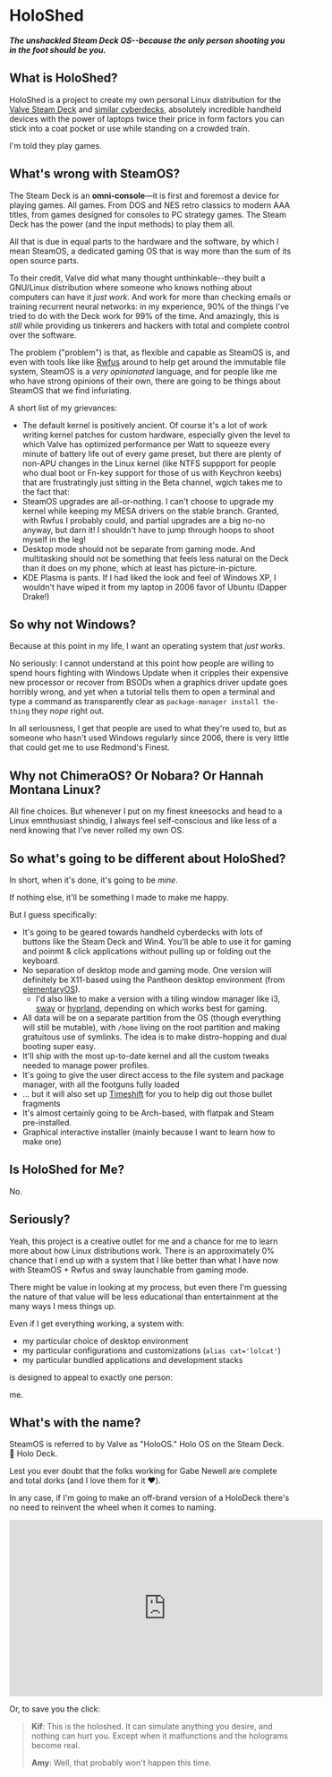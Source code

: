# HoloShed

***The unshackled Steam Deck OS--because the only person shooting you in the foot should be you.***

## What is HoloShed?

HoloShed is a project to create my own personal Linux distribution for the
[Valve Steam Deck](https://store.steampowered.com/steamdeck)
and [similar cyberdecks](https://gpd.hk/gpdwin4),
absolutely incredible handheld devices with the power
of laptops twice their price in form factors you can stick
into a coat pocket or use while standing on a crowded train.

I'm told they play games.

## What's wrong with SteamOS?

The Steam Deck is an **omni-console**—it is first and foremost a device for
playing games. All games. From DOS and NES retro classics to modern AAA titles,
from games designed for consoles to PC strategy games. The Steam Deck has the power
(and the input methods) to play them all.

All that is due in equal parts to the hardware and the software, by which I mean
SteamOS, a dedicated gaming OS that is way more than the sum of its open source
parts.

To their credit, Valve did what many thought unthinkable--they built a GNU/Linux
distribution where someone who knows nothing about computers can have it *just work*.
And work for more than checking emails or training recurrent neural networks:
in my experience, 90% of the things I've tried to do with the Deck work for 99%
of the time. And amazingly, this is *still* while providing us tinkerers and hackers with
total and complete control over the software.

The problem ("problem") is that, as flexible and capable as SteamOS is, and even with
tools like like [Rwfus](https://github.com/ValShaped/rwfus) around to help get around
the immutable file system, SteamOS is a *very opinionated* language, and for people
like me who have strong opinions of their own, there are going to be things about
SteamOS that we find infuriating.

A short list of my grievances:

- The default kernel is positively ancient. Of course it's a lot of work writing
  kernel patches for custom hardware, especially given the level to which Valve
  has optimized performance per Watt to squeeze every minute of battery life out
  of every game preset, but there are plenty of non-APU changes in the Linux kernel
  (like NTFS suppport for people who dual boot or Fn-key support for those of us
  with Keychron keebs) that are frustratingly just sitting in the Beta channel,
  wgich takes me to the fact that:
- SteamOS upgrades are all-or-nothing. I can't choose to upgrade my kernel while
  keeping my MESA drivers on the stable branch. Granted, with Rwfus I probably could,
  and partial upgrades are a big no-no anyway, but darn it! I shouldn't have to
  jump through hoops to shoot myself in the leg!
- Desktop mode should not be separate from gaming mode. And multitasking should not
  be something that feels less natural on the Deck than it does on my phone, which
  at least has picture-in-picture.
- KDE Plasma is pants. If I had liked the look and feel of Windows XP, I wouldn't have
  wiped it from my laptop in 2006 favor of Ubuntu (Dapper Drake!)

## So why not Windows?

Because at this point in my life, I want an operating system that *just works*.

No seriously: I cannot understand at this point how people are willing to spend
hours fighting with Windows Update when it cripples their expensive new processor
or recover from BSODs when a graphics driver update goes horribly wrong, and yet
when a tutorial tells them to open a terminal and type a command as transparently
clear as `package-manager install the-thing` they *nope* right out.

In all seriousness, I get that people are used to what they're used to, but as
someone who hasn't used Windows regularly since 2006, there is very little that
could get me to use Redmond's Finest.

## Why not ChimeraOS? Or Nobara? Or Hannah Montana Linux?

All fine choices. But whenever I put on my finest kneesocks and head to a Linux
emnthusiast shindig, I always feel self-conscious and like less of a nerd knowing
that I've never rolled my own OS.

## So what's going to be different about HoloShed?

In short, when it's done, it's going to be *mine*.

If nothing else, it'll be something I made to make me happy.

But I guess specifically:

- It's going to be geared towards handheld cyberdecks with lots of buttons like the Steam
  Deck and Win4. You'll be able to use it for gaming and poinmt & click applications
  without pulling up or folding out the keyboard.
- No separation of desktop mode and gaming mode. One version will definitely be X11-based
  using the Pantheon desktop environment (from [elementaryOS](https://elementary.io)).
  - I'd also like to make a version with a tiling window manager like
      i3, [sway](https://swaywm.org/) or [hyprland](https://hyprland.org/), depending on
      which works best for gaming.
- All data will be on a separate partition from the OS (though everything will still be
  mutable), with `/home` living on the root partition and making gratuitous use of
  symlinks. The idea is to make distro-hopping and dual booting super easy.
- It'll ship with the most up-to-date kernel and all the custom tweaks needed to manage
  power profiles.
- It's going to give the user direct access to the file system and package manager, with
  all the footguns fully loaded
- ... but it will also set up [Timeshift](https://github.com/linuxmint/timeshift) for you
  to help dig out those bullet fragments
- It's almost certainly going to be Arch-based, with flatpak and Steam pre-installed.
- Graphical interactive installer (mainly because I want to learn how to make one)
  
## Is HoloShed for Me?

No.

## Seriously?

Yeah, this project is a creative outlet for me and a chance for me to learn more about how
Linux distributions work. There is an approximately 0% chance that I end up with a system
that I like better than what I have now with SteamOS + Rwfus and sway launchable from
gaming mode.

There might be value in looking at my process, but even there I'm guessing the nature of that value will
be less educational than entertainment at the many ways I mess things up.

Even if I get everything working, a system with:

- my particular choice of desktop environment
- my particular configurations and customizations (`alias cat='lolcat'`)
- my particular bundled applications and development stacks

is designed to appeal to exactly one person:

me.

## What's with the name?

SteamOS is referred to by Valve as "HoloOS." Holo OS on the Steam Deck. 🤔 Holo Deck.

Lest you ever doubt that the folks working for Gabe Newell are complete and total dorks
(and I love them for it ♥️).

In any case, if I'm going to make an off-brand version of a HoloDeck there's no need to reinvent
the wheel when it comes to naming.

<iframe width="560" height="315" src="https://www.youtube-nocookie.com/embed/3sxfITysf70" title="YouTube video player" frameborder="0" allow="accelerometer; autoplay; clipboard-write; encrypted-media; gyroscope; picture-in-picture; web-share" allowfullscreen></iframe>

Or, to save you the click:

> **Kif**: This is the holoshed. It can simulate anything you desire, and nothing can hurt you. Except when it malfunctions and the holograms become real.
>
> **Amy**: Well, that probably won't happen this time.

